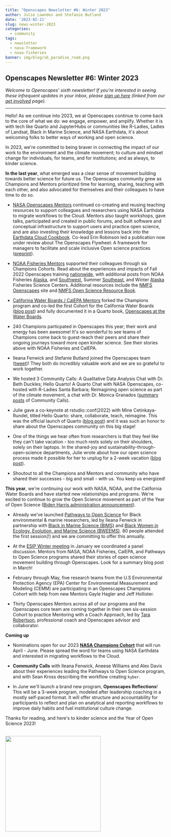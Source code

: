 ```yaml
---
title: "Openscapes Newsletter #6: Winter 2023"
author: Julie Lowndes and Stefanie Butland
date: '2023-02-21'
slug: news-winter-2023
categories:
  - community
tags:
  - newsletter
  - nasa-framework
  - noaa-fisheries
banner: img/blog/sb_paradise_road.png
---
```


## **Openscapes Newsletter #6: Winter 2023**

*Welcome to Openscapes' sixth newsletter! If you're interested in seeing these infrequent updates in your inbox, please [sign up here](https://docs.google.com/forms/d/e/1FAIpQLSdgVXRp3V-w94GPWkR31RUfyBl37EphdQSlCOcnyeNlf8OLWw/viewform) (linked from our [get involved](https://openscapes.org/contact) page).*

------------------------------------------------------------------------

Hello! As we continue into 2023, we at Openscapes continue to come back to the core of what we do: we engage, empower, and amplify. Whether it is with tech like Quarto and JupyterHubs or communities like R-Ladies, Ladies of Landsat, Black in Marine Science, and NASA Earthdata, it's about welcoming folks to better ways of working and open science.

In 2023, we're committed to being braver in connecting the impact of our work to the environment and the climate movement; to culture and mindset change for individuals, for teams, and for institutions; and as always, to kinder science.

**In the last year**, what emerged was a clear sense of movement building towards better science for future us. The Openscapes community grew as Champions and Mentors prioritized time for learning, sharing, teaching with each other, and also advocated for themselves and their colleagues to have time to do so.

-   [NASA Openscapes Mentors](https://nasa-openscapes.github.io/mentors.html) continued co-creating and reusing teaching resources to support colleagues and researchers using NASA Earthdata to migrate workflows to the Cloud. Mentors also taught workshops, gave talks, participated and created in public forums, and built software and conceptual infrastructure to support users and practice open science, and are also investing their knowledge and lessons back into the [Earthdata Cloud Cookbook](https://nasa-openscapes.github.io/earthdata-cloud-cookbook/). Co-lead Erin Robinson led a publication now under review about The Openscapes Flywheel: A framework for managers to facilitate and scale inclusive Open science practices ([preprint](https://eartharxiv.org/repository/view/4560/)).  

-   [NOAA Fisheries Mentors](https://nmfs-openscapes.github.io/mentors.html) supported their colleagues through six Champions Cohorts. Read about the experiences and impacts of Fall 2022 Openscapes training [nationwide](https://openscapes.org/blog/2023/01/24/2022-noaa-nmfs-fall/), with additional posts from NOAA Fisheries [Alaska](https://openscapes.org/blog/2023/02/16/2022-noaa-afsc-fall/), and [Southwest](https://openscapes.org/blog/2022/12/09/case-study-swfsc-sael/), Summer [Southeast](https://openscapes.org/blog/2022/09/30/2022-sefsc-summer/), and Winter [Alaska](https://openscapes.org/blog/2022/04/07/afsc-supportive-forum/) Fisheries Science Centers. Additional resources include the [NMFS Openscapes](https://nmfs-openscapes.github.io/) site and [NMFS Open Science Resource Book](https://nmfs-opensci.github.io/ResourceBook/).

-   [Califorina Water Boards / CalEPA Mentors](https://cawaterboarddatacenter.github.io/swrcb-openscapes/contact.html) forked the Champions program and co-led the first Cohort for the California Water Boards ([blog post](https://www.openscapes.org/blog/2022/12/02/swrcb-2022/)) and fully documented it in a Quarto book, [Openscapes at the Water Boards](https://cawaterboarddatacenter.github.io/swrcb-openscapes/).

-   240 Champions particpated in Openscapes this year; their work and energy has been awesome! It's so wonderful to see teams of Champions come back to guest-teach their peers and share their ongoing journeys toward more open kinder science. See their stories above with NOAA Fisheries and CalEPA.

-   Ileana Fenwick and Stefanie Butland joined the Openscapes team ([tweet](https://twitter.com/openscapes/status/1534951248369025031))! They both do incredibly valuable work and we are so grateful to work together.

-   We hosted 3 Community Calls: A Qualitative Data Analysis Chat with Dr. Beth Duckles; Hello Quarto! A Quarto Chat with NASA Openscapes, co-hosted with R-Ladies Santa Barbara; Reimagining open science as part of the climate movement, a chat with Dr. Monica Granados ([summary posts](https://www.openscapes.org/tags/community-call/) of Community Calls).

-   Julie gave a co-keynote at rstudio::conf(2022) with Mine Cetinkaya-Rundel, titled Hello Quarto: share, collaborate, teach, reimagine. This was the official launch of Quarto ([blog post](https://www.openscapes.org/blog/2022/08/10/quarto-keynote/)) and it was such an honor to share about the Openscapes community on this big stage!

-   One of the things we hear often from researchers is that they feel like they can't take vacation - too much rests solely on their shoulders, solely on their laptops. In the shared-joy and sustainability-through-open-science departments, Julie wrote about how our open science process made it possible for her to unplug for a 2-week vacation ([blog post](https://www.openscapes.org/blog/2022/11/03/vacationing-with-open-science/)).

-   Shoutout to all the Champions and Mentors and community who have shared their successes - big and small - with us. You keep us energized!

**This year**, we're continuing our work with NASA, NOAA, and the California Water Boards and have started new relationships and programs. We're excited to continue to grow the Open Science movement as part of the Year of Open Science ([Biden Harris administration announcement](https://www.whitehouse.gov/ostp/news-updates/2023/01/11/fact-sheet-biden-harris-administration-announces-new-actions-to-advance-open-and-equitable-research/)).

-   Already we've launched [Pathways to Open Science](https://openscapes.github.io/pathways-to-open-science/) for Black environmental & marine researchers, led by Ileana Fenwick in partnership with [Black in Marine Science (BIMS)](https://www.blackinmarinescience.org/) and [Black Women in Ecology, Evolution, and Marine Science (BWEEMS)](https://www.bweems.org/). 80 people attended the first session(!) and we are committing to offer this annually.

-   At the [ESIP Winter meeting](https://2023januaryesipmeeting.sched.com/event/1EwXx) in January we coordinated a panel discussion. Mentors from NASA, NOAA Fisheries, CalEPA, and Pathways to Open Science programs shared their stories of open science movement building through Openscapes. Look for a summary blog post in March!

-   February through May, five research teams from the U.S Environmental Protection Agency (EPA) Center for Environmental Measurement and Modeling (CEMM) are participating in an Openscapes Champions Cohort with help from new Mentors Gayle Hagler and Jeff Hollister.

-   Thirty Openscapes Mentors across all of our programs and the Openscapes core team are coming together in their own six-session Cohort to practice Mentoring with a Coach Approach, led by [Tara Robertson](https://tararobertson.ca/), professional coach and Openscapes advisor and collaborator.

**Coming up**

-   Nominations open for our 2023 [**NASA Champions Cohort**](https://nasa-openscapes.github.io/champions) that will run April - June. Please spread the word for teams using NASA Earthdata and interested in migrating workflows to the Cloud.

- **Community Calls** with Ileana Fenwick, Aneese Williams and Alex Davis about their experiences leading the Pathways to Open Science program, and with Sean Kross describing the workflow creating `kyber`.

-   In June we'll launch a brand new program, **Openscapes Reflections**! This will be a 3-week program, modeled after leadership coaching in a mostly self-paced format. It will offer structure and accountability for participants to reflect and plan on analytical and reporting workflows to improve daily habits and fuel institutional culture change.

Thanks for reading, and here's to kinder science and the Year of Open Science 2023!

<br> <img src="/img/blog/sb_paradise_road.png" width="300px"> <br>

